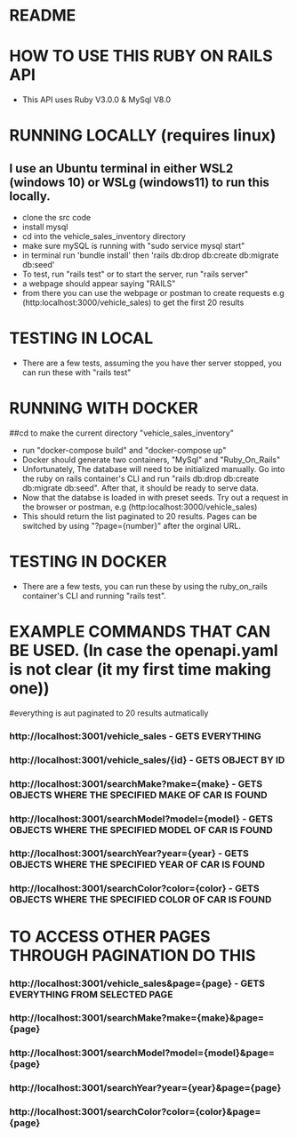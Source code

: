 # README

# HOW TO USE THIS RUBY ON RAILS API

* This API uses Ruby V3.0.0 & MySql V8.0

# RUNNING LOCALLY (requires linux)
## I use an Ubuntu terminal in either WSL2 (windows 10) or WSLg (windows11) to run this locally.
* clone the src code
* install mysql 
* cd into the vehicle_sales_inventory directory
* make sure mySQL is running with "sudo service mysql start"
* in terminal run 'bundle install' then 'rails db:drop db:create db:migrate db:seed'
* To test, run "rails test" or to start the server, run "rails server"
* a webpage should appear saying "RAILS"
* from there you can use the webpage or postman to create requests e.g (http:localhost:3000/vehicle_sales) to get the first 20 results 
# TESTING IN LOCAL
* There are a few tests, assuming the you have ther server stopped, you can run these with "rails test"



# RUNNING WITH DOCKER

##cd to make the current directory "vehicle_sales_inventory"
* run "docker-compose build" and "docker-compose up"
* Docker should generate two containers, "MySql" and "Ruby_On_Rails"
* Unfortunately, The database will need to be initialized manually. Go into the ruby on rails container's CLI and run "rails db:drop db:create db:migrate db:seed". After that, it should be ready to serve data.
* Now that the databse is loaded in with preset seeds. Try out a request in the browser or postman, e.g (http:localhost:3000/vehicle_sales)
* This should return the list paginated to 20 results. Pages can be switched by using "?page={number}" after the orginal URL.

# TESTING IN DOCKER
* There are a few tests, you can run these by using the ruby_on_rails container's CLI and running "rails test".


# EXAMPLE COMMANDS THAT CAN BE USED. (In case the openapi.yaml is not clear (it my first time making one))


#everything is aut paginated to 20 results autmatically

### http://localhost:3001/vehicle_sales - GETS EVERYTHING
### http://localhost:3001/vehicle_sales/{id} - GETS OBJECT BY ID
### http://localhost:3001/searchMake?make={make} - GETS OBJECTS WHERE THE SPECIFIED MAKE OF CAR IS FOUND
### http://localhost:3001/searchModel?model={model} - GETS OBJECTS WHERE THE SPECIFIED MODEL OF CAR IS FOUND
### http://localhost:3001/searchYear?year={year} - GETS OBJECTS WHERE THE SPECIFIED YEAR OF CAR IS FOUND
### http://localhost:3001/searchColor?color={color} - GETS OBJECTS WHERE THE SPECIFIED COLOR OF CAR IS FOUND


# TO ACCESS OTHER PAGES THROUGH PAGINATION DO THIS

### http://localhost:3001/vehicle_sales&page={page} - GETS EVERYTHING FROM SELECTED PAGE
### http://localhost:3001/searchMake?make={make}&page={page}
### http://localhost:3001/searchModel?model={model}&page={page} 
### http://localhost:3001/searchYear?year={year}&page={page} 
### http://localhost:3001/searchColor?color={color}&page={page} 
